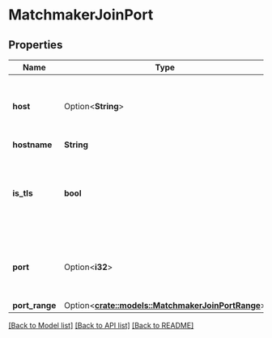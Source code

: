 # MatchmakerJoinPort

## Properties

Name | Type | Description | Notes
------------ | ------------- | ------------- | -------------
**host** | Option<**String**> | The host for the given port. Will be null if using a port range. | [optional]
**hostname** | **String** |  | 
**is_tls** | **bool** | Whether or not this lobby port uses TLS. You cannot mix a non-TLS and TLS ports. | 
**port** | Option<**i32**> | The port number for this lobby. Will be null if using a port range. | [optional]
**port_range** | Option<[**crate::models::MatchmakerJoinPortRange**](MatchmakerJoinPortRange.md)> |  | [optional]

[[Back to Model list]](../README.md#documentation-for-models) [[Back to API list]](../README.md#documentation-for-api-endpoints) [[Back to README]](../README.md)


